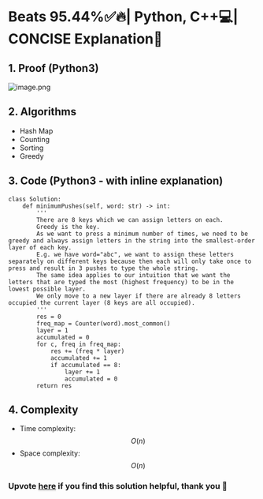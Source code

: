 # Beats 95.44%✅🔥| Python, C++💻| CONCISE Explanation📗

## 1. Proof (Python3)
![image.png](https://assets.leetcode.com/users/images/a59676a1-77a9-40b7-9f94-5210eba9fa56_1723044932.1955764.png)

## 2. Algorithms
* Hash Map
* Counting
* Sorting
* Greedy

## 3. Code (Python3 - with inline explanation)
```python3 []
class Solution:
    def minimumPushes(self, word: str) -> int:
        '''
        There are 8 keys which we can assign letters on each.
        Greedy is the key.
        As we want to press a minimum number of times, we need to be greedy and always assign letters in the string into the smallest-order layer of each key.
        E.g. we have word="abc", we want to assign these letters separately on different keys because then each will only take once to press and result in 3 pushes to type the whole string.
        The same idea applies to our intuition that we want the letters that are typed the most (highest frequency) to be in the lowest possible layer.
        We only move to a new layer if there are already 8 letters occupied the current layer (8 keys are all occupied).
        '''
        res = 0
        freq_map = Counter(word).most_common()
        layer = 1
        accumulated = 0
        for c, freq in freq_map:
            res += (freq * layer)
            accumulated += 1
            if accumulated == 8:
                layer += 1
                accumulated = 0
        return res
```

## 4. Complexity
- Time complexity: $$O(n)$$
- Space complexity: $$O(n)$$

### Upvote [here](https://leetcode.com/problems/minimum-number-of-pushes-to-type-word-ii/solutions/5603186/beats-95-44-python-c-super-easy-clear-explanation) if you find this solution helpful, thank you 🤍
